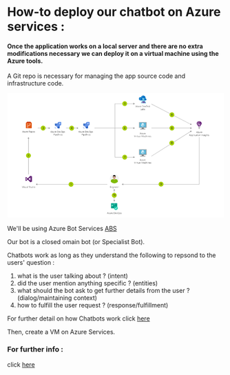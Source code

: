 # How-to deploy our chatbot on Azure services : 

#### Once the application works on a local server and there are no extra modifications necessary we can deploy it on a virtual machine using the Azure tools.

A Git repo is necessary for managing the app source code and infrastructure code. 

![flow info](azure.png)

We'll be using Azure Bot Services [ABS](https://docs.microsoft.com/en-us/azure/bot-service/?view=azure-bot-service-4.0/)

Our bot is a closed omain bot (or Specialist Bot).

Chatbots work as long as they understand the following to repsond to the users' question :
 1. what is the user talking about ? (intent)
 2. did the user mention anything specific ? (entities)
 3. what should the bot ask to get further details from the user ? (dialog/maintaining context)
 4. how to fulfill the user request ? (response/fulfillment)

For further detail on how Chatbots work click [here](https://www.datasciencecentral.com/profiles/blogs/a-comparative-analysis-of-chatbots-apis)


Then, create a VM on Azure Services. 









### For further info : 
click [here](https://towardsdatascience.com/chatbots-are-cool-a-framework-using-python-part-1-overview-7c69af7a7439)
